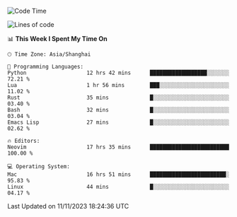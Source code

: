 <!--START_SECTION:waka-->
![Code Time](http://img.shields.io/badge/Code%20Time-1%2C660%20hrs%2016%20mins-blue)

![Lines of code](https://img.shields.io/badge/From%20Hello%20World%20I%27ve%20Written-288.3%20thousand%20lines%20of%20code-blue)

📊 **This Week I Spent My Time On** 

```text
🕑︎ Time Zone: Asia/Shanghai

💬 Programming Languages: 
Python                   12 hrs 42 mins      ██████████████████░░░░░░░   72.21 % 
Lua                      1 hr 56 mins        ███░░░░░░░░░░░░░░░░░░░░░░   11.02 % 
Rust                     35 mins             █░░░░░░░░░░░░░░░░░░░░░░░░   03.40 % 
Bash                     32 mins             █░░░░░░░░░░░░░░░░░░░░░░░░   03.04 % 
Emacs Lisp               27 mins             █░░░░░░░░░░░░░░░░░░░░░░░░   02.62 % 

🔥 Editors: 
Neovim                   17 hrs 35 mins      █████████████████████████   100.00 % 

💻 Operating System: 
Mac                      16 hrs 51 mins      ████████████████████████░   95.83 % 
Linux                    44 mins             █░░░░░░░░░░░░░░░░░░░░░░░░   04.17 % 
```


 Last Updated on 11/11/2023 18:24:36 UTC
<!--END_SECTION:waka-->
